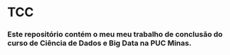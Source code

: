# TCC
### Este repositório contém o meu meu trabalho de conclusão do curso de Ciência de Dados e Big Data na PUC Minas.
